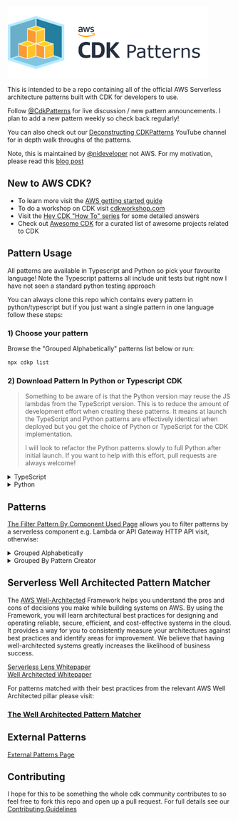 <img src="img/cdkpatterns_logo.png" width="450" />

This is intended to be a repo containing all of the official AWS Serverless architecture patterns built with CDK for developers to use.

Follow [@CdkPatterns](https://twitter.com/cdkpatterns) for live discussion / new pattern announcements. I plan to add a new pattern weekly so check back regularly!

You can also check out our [Deconstructing CDKPatterns](https://www.youtube.com/channel/UCuR3jnWEnxx1G2axUMVaogg) YouTube channel for in depth walk throughs of the patterns.

Note, this is maintained by [@nideveloper](https://twitter.com/nideveloper) not AWS. For my motivation, please read this [blog post](https://www.mattcoulter.com/blog/post/2)

## New to AWS CDK?

* To learn more visit the [AWS getting started guide](https://docs.aws.amazon.com/cdk/latest/guide/getting_started.html)
* To do a workshop on CDK visit [cdkworkshop.com](https://cdkworkshop.com)
* Visit the [Hey CDK &quot;How To&quot; series](https://garbe.io/blog/2019/09/11/hey-cdk-how-to-migrate/) for some detailed answers
* Check out [Awesome CDK](https://github.com/eladb/awesome-cdk) for a curated list of awesome projects related to CDK

## Pattern Usage
All patterns are available in Typescript and Python so pick your favourite language! Note the Typescript patterns all include unit tests but right now I have not seen a standard python testing approach

You can always clone this repo which contains every pattern in python/typescript but if you just want a single pattern in one language follow these steps:

### 1) Choose your pattern
Browse the "Grouped Alphabetically" patterns list below or run:

```bash
npx cdkp list
```

### 2) Download Pattern In Python or Typescript CDK
>Something to be aware of is that the Python version may reuse the JS lambdas from the TypeScript version. This is to reduce the amount of development effort when creating these patterns. It means at launch the TypeScript and Python patterns are effectively identical when deployed but you get the choice of Python or TypeScript for the CDK implementation.
>
>I will look to refactor the Python patterns slowly to full Python after initial launch. If you want to help with this effort, pull requests are always welcome!
<details>
  <summary>TypeScript</summary>
  <br />
  All Patterns support the same commands so you can just run:
  <br />
  
 ```bash
npx cdkp init {pattern-name}
cd {pattern-name}
npm run test
# requires you to be using cloud9 or have ran aws configure to setup your local credentials
npm run deploy 
```
</details>
<details>
  <summary>Python</summary>
  <br />
  The CDK CLI is still installed via npm so make sure you have the latest version of node installed or the npx commands will fail. Then you can just run:
  <br />
  
  ```bash
npx cdkp init {pattern-name} --lang=python
cd {pattern-name}

# create a virtual env and install your dependencies
python -m venv .env
source .env/bin/activate
pip install -r requirements.txt

# test everything is working by outputting the cloudformation
npx cdk synth
# requires you to be using cloud9 or have ran aws configure to setup your local credentials
npx cdk deploy
```
</details>

## Patterns

[The Filter Pattern By Component Used Page](https://www.serverless-patterns.co.uk/patterns/) allows you to filter patterns by a serverless component e.g. Lambda or API Gateway HTTP API visit, otherwise:

<details>
  <summary>
    Grouped Alphabetically
  </summary>

  #### [Polly](/polly/README.md)
  Use Amazon Polly to translate text to speech from inside a Lambda Function. You can also take advantage of Amazon Translate to change the language of the spoken text

  ![Architecture](polly/img/overview.png)

  <br /><hr /><br />

  #### Single Page Application S3 Website Deploy
  These are built using https://www.npmjs.com/package/cdk-spa-deploy and allow you to deploy a website in as little as 5 lines of CDK code.

  * [S3 Angular Deploy ](/s3-angular-website/README.md)
  * [S3 React Deploy ](/s3-react-website/README.md)

  ![Architecture](https://raw.githubusercontent.com/cdk-patterns/serverless/master/s3-angular-website/img/architecture.PNG)

  <br /><hr /><br />

  #### [The Alexa Skill](/the-alexa-skill/README.md)  
  Deploy an Alexa Skill backed by a Lambda Function and a DynamoDB Table.

  ![Architecture](the-alexa-skill/img/arch.png)

  <br /><hr /><br />

  #### [The Basic MQ](/the-basic-mq/README.md)  
  In this example we have private Amazon MQ brokers behind an internet-facing network load balancer endpoint using a subdomain.

  ![Architecture](the-basic-mq/img/the-basic-mq-arch.png)

  <br /><hr /><br />

  #### [The Big Fan](/the-big-fan/README.md)  
  You can integrate API Gateway directly with SNS and then add some resiliency by integrating your event consumers via sqs and message filtering.

  ![Architecture](the-big-fan/img/the-big-fan-arch.png)

  <br /><hr /><br />

  #### [The CloudWatch Dashboard](/the-cloudwatch-dashboard/README.md)  
  Build and deploy a well architected CloudWatch dashboard with alerts for the simple webservice pattern

  ![Architecture](the-cloudwatch-dashboard/img/arch2.png)

  <br /><hr /><br />

  #### [The Destined Lambda](/the-destined-lambda/README.md)
  This is a stock implementation of Lambda Destinations with Amazon EventBridge
  
  You can decouple your event driven architectures with EventBridge rules and now you can strip the custom EventBridge code from your Lambda functions with Lambda Destinations.

  ![Architecture](the-destined-lambda/img/arch.png)

  <br /><hr /><br />

  #### [The Dynamo Streamer](/the-dynamo-streamer/README.md)
  This was taken from this [Tweet](https://twitter.com/edjgeek/status/1220227872511496192?s=20)<br />
  
  You can integrate API Gateway directly with DynamoDB and that way your systems can be more resilient! &quot;Code is a liability&quot; so less lambda functions, less liability

  ![Architecture](https://raw.githubusercontent.com/cdk-patterns/serverless/master/the-dynamo-streamer/img/arch.jpg)

  <br /><hr /><br />

  #### [The EFS Lambda](/the-efs-lambda/README.md)
  This was taken from this [Blogpost](https://aws.amazon.com/blogs/aws/new-a-shared-file-system-for-your-lambda-functions/)<br />

  You can now attach an EFS File System to your Lambda Function for persistence between executions or across different Functions <br /><br />

  ![Architecture](the-efs-lambda/img/arch2.png)

  <br /><hr /><br />

  #### [The EventBridge ATM](/the-eventbridge-atm/README.md)
  This was taken from this [Blogpost](https://aws.amazon.com/blogs/compute/integrating-amazon-eventbridge-into-your-serverless-applications/)<br />

  You can easily create routing rules in EventBridge to send the same event to multiple sources based on conditions. This example shows you how<br /><br />

  ![Architecture](the-eventbridge-atm/img/amazon-eventbridge-custom-application-2.png)

  <br /><hr /><br />

  #### [The EventBridge Circuit Breaker](/the-eventbridge-circuit-breaker/README.md)
  Integrate with unreliable external services? Build a circuit breaker and handle the risk <br />
  ![Architecture](the-eventbridge-circuit-breaker/img/arch2.PNG)

  <br /><hr /><br />

  #### [The EventBridge ETL](/the-eventbridge-etl/README.md)
  Build a fully serverless CSV to DynamoDB pipeline <br />
  ![Architecture](the-eventbridge-etl/img/arch.png)

  <br /><hr /><br />

  #### [The Lambda Circuit Breaker](/the-lambda-circuit-breaker/README.md)
  Deploy Gunnar Grosch's circuitbreaker-lambda inside a reference architecture

  ![Architecture](the-lambda-circuit-breaker/img/arch.png)

  <br /><hr /><br />

  #### [The Lambda Power Tuner](/the-lambda-power-tuner/README.md)
  Use the Lambda Power Tuner state machine to work out the optimum configuration settings for your Lambda Function

  ![Architecture](the-lambda-power-tuner/img/arch.png)

  <br /><hr /><br />

  #### [The Lambda Trilogy](the-lambda-trilogy/README.md)
  See the 3 states of Lambda in action (Single Purpose Function, Fat Lambda and Lambda-lith)
  ![Architecture](the-lambda-trilogy/img/arch2.png)

  <br /><hr /><br />

  #### [The RDS Proxy](the-rds-proxy/README.md)
  Use RDS Proxy to protect a MySQL RDS Instance from the massively scalable Lambda Function querying it
  ![Architecture](the-rds-proxy/img/arch_overview.png)

  <br /><hr /><br />

  #### [The Saga Step Function](the-saga-stepfunction/README.md)
  A mechanism for handling distributed transactions within your system.
  ![Architecture](the-saga-stepfunction/img/arch.png)

  <br /><hr /><br />

  #### [The Scalable Webhook](/the-scalable-webhook/README.md)
  Need to integrate a non serverless resource like RDS with a serverless one like Lambda? This is your pattern <br /><br />
  ![Architecture](https://raw.githubusercontent.com/cdk-patterns/serverless/master/the-scalable-webhook/img/architecture.png)

  <br /><hr /><br />

  #### [The Simple GraphQL Service](/the-simple-graphql-service/README.md)
  Simple graphQL service built with [AppSync](https://aws.amazon.com/appsync/)<br /><br />
  ![Architecture](the-simple-graphql-service/img/architecture.png)

  <br /><hr /><br />

  #### [The Simple Webservice](/the-simple-webservice/README.md)
  The most basic pattern on cdkpatterns, the start of most peoples serverless journey <br /><br />
  ![Architecture](https://raw.githubusercontent.com/cdk-patterns/serverless/master/the-simple-webservice/img/architecture.png)

  <br /><hr /><br />

  #### [The State Machine](/the-state-machine/README.md)
  Have complex orchestration logic in your application? Build a state machine <br />
  ![Architecture](the-state-machine/img/the-state-machine-arch-overview.png)

  <br /><hr /><br />

  #### [The X-Ray Tracer](the-xray-tracer/README.md)
  Learn about using AWS X-Ray for tracing events through your system. This pattern has X-Ray enabled on API Gateway, Lambda, DynamoDB, External HTTP calls, SNS and SQS
  
  ![Architecture](the-xray-tracer/img/arch_notitle.png)

  <br /><hr /><br />

</details>
<details>
  <summary>
    Grouped By Pattern Creator
  </summary>
  <br />
  
  * [Alex Casalboni](#alex-casalboni)
  * [Ariadna Sanchez](#ariadna-sanchez)
  * [Chris Plankey](#chris-plankey)
  * [Christian Mueller](#christian-mueller)
  * [Danilo Poccia](#danilo-poccia)
  * [Eric Johnson](#eric-johnson)
  * [Gunnar Grosch](#gunnar-grosch)
  * [Heitor Lessa](#heitor-lessa)
  * [Hervé Nivon](#hervé-nivon)
  * [James Beswick](#james-beswick)
  * [Jeremy Daly](#jeremy-daly)
  * [Joppe Pelzer](#joppe-pelzer)
  * [Matt Coulter](#matt-coulter)
  * [Thorsten Hoeger](#thorsten-hoeger)
  * [Vyas Sarangapani](#vyas-sarangapani)
  * [Wallace Printz](#wallace-printz)
  * [Yan Cui](#yan-cui)

  ### Alex Casalboni
  <img src="img/dev_profiles/alex_casalboni.jpg" width="120" alt="Alex Casalboni profile pic" /><br />

  Musician, Traveler, Software Engineer from Italy. Developer Advocate at @AWS_Italy<br />

  Twitter - [@alex_casalboni](https://twitter.com/alex_casalboni)<br />

  #### [The Lambda Power Tuner](/the-lambda-power-tuner/README.md)
  Use the Lambda Power Tuner state machine to work out the optimum configuration settings for your Lambda Function

  ![Architecture](the-lambda-power-tuner/img/arch.png)

  <br /><hr /><br />

  ### Ariadna Sanchez
  <img src="img/dev_profiles/ariadna-sanchez.jpg" width="120" alt="Ariadna Sanchez profile pic" /><br />

  Ariadna Sanchez is a Research Scientist investigating the application of DL/ML technologies in the area of text-to-speech. After completing a bachelor’s in Audiovisual Systems Engineering, she received her MSc in Speech and Language Processing from University of Edinburgh in 2018. She has previously worked as an intern in NLP and TTS. During her time at University, she focused on TTS and signal processing, especially in the dysarthria field. She has experience in Signal Processing, Deep Learning, NLP, Speech and Image Processing. In her free time, Ariadna likes playing the violin, reading books and playing games.<br />

  #### [Polly](/polly/README.md)  
  Use Amazon Polly to translate text to speech from inside a Lambda Function. You can also take advantage of Amazon Translate to change the language of the spoken text

  ![Architecture](polly/img/overview.png)

  <br /><hr /><br />

  ### Chris Plankey
  <img src="img/dev_profiles/chris_plankey.png" width="120" alt="Chris Plankey profile pic" /><br />

  CTO of MaverickApp.io, AWS Portsmouth User Group Co-Organizer and AWS Community Builder.<br />

  Github - [@cplankey](https://github.com/cplankey) <br />
  Twitter - [@serverlesschris](https://twitter.com/serverlesschris) <br />

  #### [The Alexa Skill](/the-alexa-skill/README.md)  
  Deploy an Alexa Skill backed by a Lambda Function and a DynamoDB Table.

  ![Architecture](the-alexa-skill/img/arch.png)

  <br /><hr /><br />

  ### Christian Mueller
  <img src="img/dev_profiles/christian_mueller.jpeg" width="120" alt="Christian Mueller profile pic" /><br />

  Solutions Architect @ AWS & Apache Member @ ASF<br />

  Github - [@muellerc](https://github.com/muellerc) <br />

  #### [The Basic MQ](/the-basic-mq/README.md)  
  In this example we have private Amazon MQ brokers behind an internet-facing network load balancer endpoint using a subdomain.
  ![Architecture](the-basic-mq/img/the-basic-mq-arch.png)

  <br /><hr /><br />

  ### Danilo Poccia
  <img src="img/dev_profiles/danilo_poccia.jpg" width="120" alt="Danilo Poccia profile pic" /><br />

  Chief Evangelist (EMEA) @AWSCloud. Mostly Serverless, IoT, AI/ML. Few pics. Some music. My opinions. Complexity is a science. http://pronoun.is/he<br />

  Twitter - [@danilop](https://twitter.com/danilop)<br />

  #### [The EFS Lambda](/the-efs-lambda/README.md)
  This was taken from this [Blogpost](https://aws.amazon.com/blogs/aws/new-a-shared-file-system-for-your-lambda-functions/)<br />

  You can now attach an EFS File System to your Lambda Function for persistence between executions or across different Functions <br /><br />

  ![Architecture](the-efs-lambda/img/arch2.png)

  <br /><hr /><br />

  ### Eric Johnson
  <img src="img/dev_profiles/eric_johnson.png" width="120" alt="Eric Johnson profile pic" /><br />

  Christian, husband, dad of 5, musician, Senior Developer Advocate - Serverless for @AWScloud. Opinions are my own. #Serverless #ServerlessForEveryone<br />

  Twitter - [@edjgeek](https://twitter.com/edjgeek)<br />
  Youtube - [bit.ly/edjgeek](https://bit.ly/edjgeek)<br />

  #### [The Dynamo Streamer](/the-dynamo-streamer/README.md)
  This was taken from this [Tweet](https://twitter.com/edjgeek/status/1220227872511496192?s=20)<br />
  
  You can integrate API Gateway directly with DynamoDB and that way your systems can be more resilient! &quot;Code is a liability&quot; so less lambda functions, less liability

  ![Architecture](https://raw.githubusercontent.com/cdk-patterns/serverless/master/the-dynamo-streamer/img/arch.jpg)

  <br /><hr /><br />

  ### Gunnar Grosch
  <img src="img/dev_profiles/gunnar_grosch.jpg" width="120" alt="Gunnar Grosch profile pic" /><br />

  Senior Developer Advocate @awscloud<br />

  Twitter - [@GunnarGrosch](https://twitter.com/GunnarGrosch)<br />
  Blog - [grosch.se](https://grosch.se/)<br />

  #### [The Lambda Circuit Breaker](/the-lambda-circuit-breaker/README.md)
  Deploy Gunnar Grosch's circuitbreaker-lambda inside a reference architecture

  ![Architecture](the-lambda-circuit-breaker/img/arch.png)


  <br /><hr /><br />

  ### Heitor Lessa
  <img src="img/dev_profiles/heitor_lessa.png" width="120" alt="Heitor Lessa profile pic" /><br />

  Principal Serverless Lead, Well-Architected @ AWS<br />

  Twitter - [@heitor_lessa](https://twitter.com/heitor_lessa)<br />

  #### [The Big Fan](/the-big-fan/README.md)  
  You can integrate API Gateway directly with SNS and then add some resiliency by integrating your event consumers via sqs and message filtering.

  ![Architecture](the-big-fan/img/the-big-fan-arch.png)

  #### [The Saga Step Function](the-saga-stepfunction/README.md)
  A mechanism for handling distributed transactions within your system.
  ![Architecture](the-saga-stepfunction/img/arch.png)

  <br /><hr /><br />

  ### Hervé Nivon
  <img src="img/dev_profiles/herve_nivon.jpg" width="120" alt="Hervé Nivon profile pic" /><br />

  Startup Solutions Architect @AWScloud ★ Founder ★ Focus on #Innovation, #Cloud, #Startup, #AI ★ #Geek, #Curious & #Epicurean ★<br />

  Twitter - [@hervenivon](https://twitter.com/hervenivon) <br />
  Github - [@hervenivon](https://github.com/hervenivon/aws-experiments-data-ingestion-and-analytics) <br />

  #### [The EventBridge ETL](/the-eventbridge-etl/README.md)
  Build a fully serverless CSV to DynamoDB pipeline <br />
  ![Architecture](the-eventbridge-etl/img/arch.png)

  <br /><hr /><br />

  ### James Beswick
  <img src="img/dev_profiles/james_beswick.png" width="120" alt="James Beswick profile pic" /><br />

  ☁️🥑 Dev Advocate @AWScloud Serverless<br />

  Twitter - [@jbesw](https://twitter.com/jbesw) <br />
  Blog - [medium.com/@jbesw](https://medium.com/@jbesw)<br />

  #### [The EventBridge ATM](/the-eventbridge-atm/README.md)
  This was taken from this [Blogpost](https://aws.amazon.com/blogs/compute/integrating-amazon-eventbridge-into-your-serverless-applications/)<br />

  You can easily create routing rules in EventBridge to send the same event to multiple sources based on conditions. This example shows you how<br /><br />

  ![Architecture](the-eventbridge-atm/img/amazon-eventbridge-custom-application-2.png)

  <br /><hr /><br />

  ### Jeremy Daly
  <img src="img/dev_profiles/jeremy_daly.png" width="120" alt="jeremy daly profile pic" /><br />

  AWS Serverless Hero/🥑 & host of @ServerlessChats. I build web & open source stuff, blog, speak, and publish http://OffByNone.io every week. CTO @AlertMeNews.<br />

  Twitter - [@jeremy_daly](https://twitter.com/jeremy_daly) <br />
  Blog - [jeremydaly.com](https://www.jeremydaly.com/) <br />

  These patterns are from https://www.jeremydaly.com/serverless-microservice-patterns-for-aws/

  #### [The Lambda Trilogy](the-lambda-trilogy/README.md)
  See the 3 states of Lambda in action (Single Purpose Function, Fat Lambda and Lambda-lith)
  ![Architecture](the-lambda-trilogy/img/arch2.png)

  #### [The Simple Webservice](/the-simple-webservice/README.md)
  The most basic pattern on cdkpatterns, the start of most peoples serverless journey <br /><br />
  ![Architecture](https://raw.githubusercontent.com/cdk-patterns/serverless/master/the-simple-webservice/img/architecture.png)

  #### [The Scalable Webhook](/the-scalable-webhook/README.md)
  Need to integrate a non serverless resource like RDS with a serverless one like Lambda? This is your pattern <br /><br />
  ![Architecture](https://raw.githubusercontent.com/cdk-patterns/serverless/master/the-scalable-webhook/img/architecture.png)

  #### [The State Machine](/the-state-machine/README.md)
  Have complex orchestration logic in your application? Build a state machine <br />
  ![Architecture](the-state-machine/img/the-state-machine-arch-overview.png)

  #### [The EventBridge Circuit Breaker](/the-eventbridge-circuit-breaker/README.md)
  Integrate with unreliable external services? Build a circuit breaker and handle the risk <br />
  ![Architecture](the-eventbridge-circuit-breaker/img/arch2.PNG)

  <br /><hr /><br />

  ### Joppe Pelzer
  <img src="img/dev_profiles/joppe-pelzer.jpg" width="120" alt="Joppe Pelzer profile pic" /><br />

  Joppe Pelzer is a Language Engineer working on text-to-speech for English and building style voices. With bachelor’s degrees in linguistics and Scandinavian languages, she graduated from Edinburgh University with an MSc in Speech and Language Processing in 2018. During her masters she focused on the text-to-speech front end, building and expanding upon multilingual G2P models, and has gained experience with NLP, Speech recognition and Deep Learning. Outside of work, she likes to draw, play games, and spend time in nature.<br />

  #### [Polly](/polly/README.md)  
  Use Amazon Polly to translate text to speech from inside a Lambda Function. You can also take advantage of Amazon Translate to change the language of the spoken text

  ![Architecture](polly/img/overview.png)

  <br /><hr /><br />

  ### Matt Coulter
  <img src="img/dev_profiles/nideveloper.png" width="120" alt="nideveloper profile pic" /><br />

  Software Architect, working for @Liberty_IT in Belfast. Passionate about #Serverless, #AWS, @cdkpatterns, #TCO, CI/CD and #TrunkBasedDev.<br />

  Twitter - [@nideveloper](https://twitter.com/nideveloper) <br />
  Blog - [mattcoulter.com](https://www.mattcoulter.com) <br />
  
  #### Single Page Application S3 Website Deploy
  These are built using https://www.npmjs.com/package/cdk-spa-deploy and allow you to deploy a website in as little as 5 lines of CDK code.

  * [S3 Angular Deploy ](/s3-angular-website/README.md)
  * [S3 React Deploy ](/s3-react-website/README.md)

  ![Architecture](https://raw.githubusercontent.com/cdk-patterns/serverless/master/s3-angular-website/img/architecture.PNG)

  #### [The CloudWatch Dashboard](/the-cloudwatch-dashboard/README.md)  
  Build and deploy a well architected CloudWatch dashboard with alerts for the simple webservice pattern

  ![Architecture](the-cloudwatch-dashboard/img/arch2.png)

  #### [The Destined Lambda](/the-destined-lambda/README.md)
  This is a stock implementation of Lambda Destinations with Amazon EventBridge
  
  You can decouple your event driven architectures with EventBridge rules and now you can strip the custom EventBridge code from your Lambda functions with Lambda Destinations.

  ![Architecture](the-destined-lambda/img/arch.png)

  #### [The RDS Proxy](the-rds-proxy/README.md)
  Use RDS Proxy to protect a MySQL RDS Instance from the massively scalable Lambda Function querying it
  
  ![Architecture](the-rds-proxy/img/arch_overview.png)


  #### [The X-Ray Tracer](the-xray-tracer/README.md)
  Learn about using AWS X-Ray for tracing events through your system. This pattern has X-Ray enabled on API Gateway, Lambda, DynamoDB, External HTTP calls, SNS and SQS
  
  ![Architecture](the-xray-tracer/img/arch_notitle.png)

  <br /><hr /><br />

  ### Thorsten Hoeger
  <img src="img/dev_profiles/thorsten-hoeger.png" width="120" alt="Thorsten Hoeger profile pic" /><br />

  Cloud Evangelist, CEO @ Taimos GmbH [@taimosgmbh](https://twitter.com/taimosgmbh) - [AWS Community Hero](http://aws.amazon.com/de/heroes/) - AWS, Alexa, Serverless, Gemeinderat [@fw_reichenbach](https://twitter.com/fw_reichenbach)<br />

  Twitter - [@hoegertn](https://twitter.com/hoegertn) <br />
  LinkTree - [@hoegertn](https://linktr.ee/hoegertn) <br />

  #### [The Simple GraphQL Service](/the-simple-graphql-service/README.md)
  Simple graphQL service built with [AppSync](https://aws.amazon.com/appsync/)<br /><br />
  ![Architecture](the-simple-graphql-service/img/architecture.png)

  ### Vyas Sarangapani
  <img src="img/dev_profiles/vyas_sarangapani.jpg" width="120" alt="Vyas Sarangapani profile pic" /><br />

  Software Developer, SAP Cloud Applications Architect, Block chain Evangelist, Marathoner, Ultra Runner, Information Junkie, Ambivert<br />

  Twitter - [@madladvyas](https://twitter.com/madladvyas) <br />
  Medium - [@svyasrao22](https://medium.com/@svyasrao22) <br />

  #### [The EventBridge ETL](/the-eventbridge-etl/README.md)
  Build a fully serverless CSV to DynamoDB pipeline <br />
  ![Architecture](the-eventbridge-etl/img/arch.png)

  ### Wallace Printz
  <img src="img/dev_profiles/wallace_printz.jpeg" width="120" alt="Wallace Printz profile pic" /><br />

  Wallace Printz is a Senior Solutions Architect based in Austin, Texas. He helps customers across Texas transform their businesses in the cloud. He has a background in Semiconductors, R&D, and Machine Learning.<br />

  Twitter - [@WallacePrintz](https://twitter.com/WallacePrintz) <br />
  Github - [@WPrintz](https://github.com/WPrintz) <br />

  #### [The Basic MQ](/the-basic-mq/README.md)  
  In this example we have private Amazon MQ brokers behind an internet-facing network load balancer endpoint using a subdomain.
  ![Architecture](the-basic-mq/img/the-basic-mq-arch.png)

  ### Yan Cui
  <img src="img/dev_profiles/yan_cui.png" width="120" alt="Yan Cui profile pic" /><br />

  AWS Serverless Hero | Independent Consultant | Author | Trainer | Speaker | Developer Advocate at [@Lumigo](https://twitter.com/Lumigo) | Teacher of [@LearnLambda](https://twitter.com/LearnLambda) | Host of [@RealWorldSls](https://twitter.com/RealWorldSls)

  Twitter - [@theburningmonk](https://twitter.com/theburningmonk) <br />
  Blog - [theburningmonk.com](https://theburningmonk.com/) <br />

  #### [The Lambda Trilogy](the-lambda-trilogy/README.md)
  See the 3 states of Lambda in action (Single Purpose Function, Fat Lambda and Lambda-lith)
  ![Architecture](the-lambda-trilogy/img/arch2.png)

  #### [The Saga Step Function](the-saga-stepfunction/README.md)
  A mechanism for handling distributed transactions within your system.
  ![Architecture](the-saga-stepfunction/img/arch.png)

</details>

## Serverless Well Architected Pattern Matcher

The [AWS Well-Architected](https://aws.amazon.com/architecture/well-architected/) Framework helps you understand the pros and cons of
decisions you make while building systems on AWS. By using the Framework, you will
learn architectural best practices for designing and operating reliable, secure, efficient,
and cost-effective systems in the cloud. It provides a way for you to consistently
measure your architectures against best practices and identify areas for improvement.
We believe that having well-architected systems greatly increases the likelihood of
business success.

[Serverless Lens Whitepaper](https://d1.awsstatic.com/whitepapers/architecture/AWS-Serverless-Applications-Lens.pdf) <br />
[Well Architected Whitepaper](http://d0.awsstatic.com/whitepapers/architecture/AWS_Well-Architected_Framework.pdf)

For patterns matched with their best practices from the relevant AWS Well Architected pillar please visit:

### [The Well Architected Pattern Matcher](https://www.serverless-patterns.co.uk/patterns/well-architected/)

## External Patterns

[External Patterns Page](EXTERNAL_PATTERNS.md)

## Contributing
I hope for this to be something the whole cdk community contributes to so feel free to fork this repo and open up a pull request. For full details see our [Contributing Guidelines](CONTRIBUTING.md)
